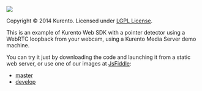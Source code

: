 [![][KurentoImage]][website]

Copyright © 2014 Kurento. Licensed under [LGPL License].

This is an example of Kurento Web SDK with a pointer detector using a WebRTC
loopback from your webcam, using a Kurento Media Server demo machine.

You can try it just by downloading the code and launching it from a static web
server, or use one of our images at [JsFiddle](http://jsfiddle.net/):

* [master](http://jsfiddle.net/gh/get/library/pure/kurento/kws-media-api/contents/example/WebRtcEndpoint-PointerDetectorAdvFilter_2)
* [develop](http://jsfiddle.net/gh/get/library/pure/kurento/kws-media-api/contents/example/WebRtcEndpoint-PointerDetectorAdvFilter_2?ref=develop)


[KurentoImage]: https://secure.gravatar.com/avatar/21a2a12c56b2a91c8918d5779f1778bf?s=120
[LGPL License]: http://www.gnu.org/licenses/lgpl-2.1.html
[website]: http://kurento.org
